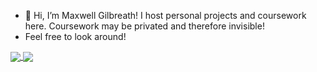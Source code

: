 - 👋 Hi, I’m Maxwell Gilbreath! I host personal projects and coursework here. Coursework may be privated and therefore invisible!
-    Feel free to look around!

<a href="https://github.com/anuraghazra/github-readme-stats">
  <img align="center" src="https://github-readme-stats.vercel.app/api?username=MaxGilbreath&count_private=true&show_icons=true&theme=slateoranges" />
</a>
<a href="https://github.com/anuraghazra/convoychat">
  <img align="center" src="https://github-readme-stats.vercel.app/api/pin/?username=anuraghazra&repo=convoychat" />
</a>
